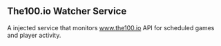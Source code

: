 ## The100.io Watcher Service
A injected service that monitors www.the100.io API for scheduled games and player activity.

